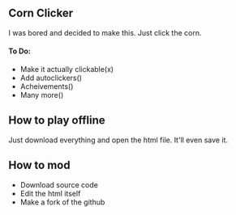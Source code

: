 ## Corn Clicker
I was bored and decided to make this. Just click the corn.

#### To Do:

 - Make it actually clickable(x)
 - Add autoclickers()
 - Acheivements()
 - Many more()

## How to play offline
Just download everything and open the html file. It'll even save it.

## How to mod

 - Download source code
 - Edit the html itself
 - Make a fork of the github
